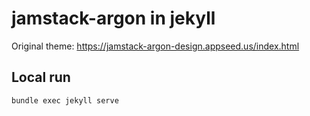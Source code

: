 # jamstack-argon in jekyll

Original theme: https://jamstack-argon-design.appseed.us/index.html

## Local run
```shell
bundle exec jekyll serve
```
